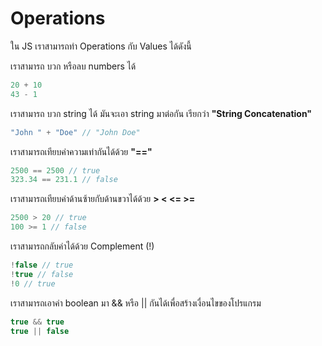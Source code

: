 # Operations

ใน JS เราสามารถทำ Operations กับ Values ได้ดังนี้

เราสามารถ บวก หรือลบ numbers ได้

```javascript
20 + 10
43 - 1
```

เราสามารถ บวก string ได้ มันจะเอา string มาต่อกัน เรียกว่า **"String Concatenation"**

```javascript
"John " + "Doe" // "John Doe"
```

เราสามารถเทียบค่าความเท่ากันได้ด้วย **"=="**

```javascript
2500 == 2500 // true
323.34 == 231.1 // false
```

เราสามารถเทียบค่าด้านซ้ายกับด้านขวาได้ด้วย **> < <= >=**

```javascript
2500 > 20 // true
100 >= 1 // false
```

เราสามารถกลับค่าได้ด้วย Complement (!)

```javascript
!false // true
!true // false
!0 // true
```

เราสามารถเอาค่า boolean มา && หรือ || กันได้เพื่อสร้างเงื่อนไขของโปรแกรม

```javascript
true && true
true || false
```
